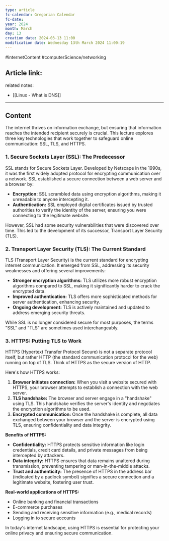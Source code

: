 ```yaml
---
type: article
fc-calendar: Gregorian Calendar
fc-date: 
year: 2024
month: March
day: 13
creation date: 2024-03-13 11:00
modification date: Wednesday 13th March 2024 11:00:19
---
```


#internetContent  #computerScience/networking 
## Article link:

related notes:
- [[Linux - What is DNS]]
_____
## Content

The internet thrives on information exchange, but ensuring that information reaches the intended recipient securely is crucial. This lecture explores three key technologies that work together to safeguard online communication: SSL, TLS, and HTTPS.

### 1. Secure Sockets Layer (SSL): The Predecessor

SSL stands for Secure Sockets Layer. Developed by Netscape in the 1990s, it was the first widely adopted protocol for encrypting communication over a network. SSL established a secure connection between a web server and a browser by:

- **Encryption:** SSL scrambled data using encryption algorithms, making it unreadable to anyone intercepting it.
- **Authentication:** SSL employed digital certificates issued by trusted authorities to verify the identity of the server, ensuring you were connecting to the legitimate website.

However, SSL had some security vulnerabilities that were discovered over time. This led to the development of its successor, Transport Layer Security (TLS).

### 2. Transport Layer Security (TLS): The Current Standard

TLS (Transport Layer Security) is the current standard for encrypting internet communication. It emerged from SSL, addressing its security weaknesses and offering several improvements:

- **Stronger encryption algorithms:** TLS utilizes more robust encryption algorithms compared to SSL, making it significantly harder to crack the encrypted data.
- **Improved authentication:** TLS offers more sophisticated methods for server authentication, enhancing security.
- **Ongoing development:** TLS is actively maintained and updated to address emerging security threats.

While SSL is no longer considered secure for most purposes, the terms "SSL" and "TLS" are sometimes used interchangeably.

### 3. HTTPS: Putting TLS to Work

HTTPS (Hypertext Transfer Protocol Secure) is not a separate protocol itself, but rather HTTP (the standard communication protocol for the web) running on top of TLS. Think of HTTPS as the secure version of HTTP.

Here's how HTTPS works:

1. **Browser initiates connection:** When you visit a website secured with HTTPS, your browser attempts to establish a connection with the web server.
2. **TLS handshake:** The browser and server engage in a "handshake" using TLS. This handshake verifies the server's identity and negotiates the encryption algorithms to be used.
3. **Encrypted communication:** Once the handshake is complete, all data exchanged between your browser and the server is encrypted using TLS, ensuring confidentiality and data integrity.

**Benefits of HTTPS:**

- **Confidentiality:** HTTPS protects sensitive information like login credentials, credit card details, and private messages from being intercepted by attackers.
- **Data integrity:** HTTPS ensures that data remains unaltered during transmission, preventing tampering or man-in-the-middle attacks.
- **Trust and authenticity:** The presence of HTTPS in the address bar (indicated by a padlock symbol) signifies a secure connection and a legitimate website, fostering user trust.

**Real-world applications of HTTPS:**

- Online banking and financial transactions
- E-commerce purchases
- Sending and receiving sensitive information (e.g., medical records)
- Logging in to secure accounts

In today's internet landscape, using HTTPS is essential for protecting your online privacy and ensuring secure communication.